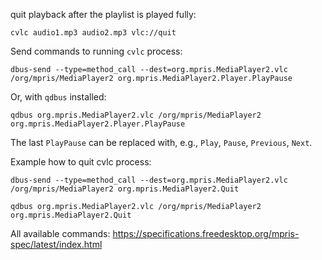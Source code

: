 quit playback after the playlist is played fully:
```
cvlc audio1.mp3 audio2.mp3 vlc://quit
```

Send commands to running `cvlc` process:
```
dbus-send --type=method_call --dest=org.mpris.MediaPlayer2.vlc /org/mpris/MediaPlayer2 org.mpris.MediaPlayer2.Player.PlayPause
```

Or, with `qdbus` installed:
```
qdbus org.mpris.MediaPlayer2.vlc /org/mpris/MediaPlayer2 org.mpris.MediaPlayer2.Player.PlayPause
```

The last `PlayPause` can be replaced with, e.g., `Play`, `Pause`, `Previous`, `Next`.

Example how to quit cvlc process:
```
dbus-send --type=method_call --dest=org.mpris.MediaPlayer2.vlc /org/mpris/MediaPlayer2 org.mpris.MediaPlayer2.Quit
```
```
qdbus org.mpris.MediaPlayer2.vlc /org/mpris/MediaPlayer2 org.mpris.MediaPlayer2.Quit
```

All available commands: https://specifications.freedesktop.org/mpris-spec/latest/index.html
